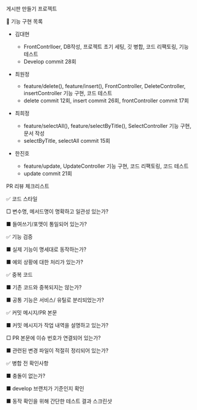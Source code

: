 게시판 만들기 프로젝트

📌 기능 구현 목록

- 김대현
  - FrontContrlloer, DB작성, 프로젝트 초기 세팅, 깃 병합, 코드 리팩토링, 기능 테스트
  - Develop commit 28회

- 최원정
  - feature/delete(), feature/insert(), FrontController, DeleteController, insertController 기능 구현, 코드 테스트
  - delete commit 12회, insert commit 26회, frontController commit 17회

- 최희정
  - feature/selectAll(), feature/selectByTitle(), SelectController 기능 구현, 문서 작성
  - selectByTitle, selectAll commit 15회

- 한진호
  - feature/update, UpdateController 기능 구현, 코드 리팩토링, 코드 테스트
  - update commit 21회




PR 리뷰 체크리스트
  
✅ 코드 스타일

□ 변수명, 메서드명이 명확하고 일관성 있는가?

■ 들여쓰기/포맷이 통일되어 있는가?

✅ 기능 검증

■ 실제 기능이 명세대로 동작하는가?

■ 예외 상황에 대한 처리가 있는가?

✅ 중복 코드

■ 기존 코드와 중복되지는 않는가?

■ 공통 기능은 서비스/ 유틸로 분리되었는가?

✅ 커밋 메시지/PR 본문

■ 커밋 메시지가 작업 내역을 설명하고 있는가?

□ PR 본문에 이슈 번호가 연결되어 있는가?

■ 관련된 변경 파일이 적절히 정리되어 있는가?

✅ 병합 전 확인사항

■ 충돌이 없는가?

■ develop 브랜치가 기준인지 확인

■ 동작 확인을 위해 간단한 테스트 결과 스크린샷


